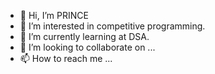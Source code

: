 - 👋 Hi, I’m PRINCE
- 👀 I’m interested in competitive programming.
- 🌱 I’m currently learning at DSA.
- 💞️ I’m looking to collaborate on ...
- 📫 How to reach me ...


<!---
RAAJKUMAR44/RAAJKUMAR44 is a ✨ special ✨ repository because its `README.md` (this file) appears on your GitHub profile.
You can click the Preview link to take a look at your changes.
--->
